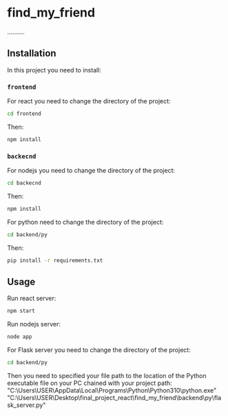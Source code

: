 # find_my_friend
..........

## Installation

In this project you need to install:

### `frontend`
For react you need to change the directory of the project:
```bash
cd frontend
```
Then:
```bash
npm install
```

### `backecnd`
For nodejs you need to change the directory of the project:
```bash
cd backecnd
```
Then:
```bash
npm install
```
For python need to change the directory of the project:
```bash
cd backend/py
```
Then:
```bash
pip install -r requirements.txt
```

## Usage

Run react server:
```bash
npm start
```
Run nodejs server:
```bash
node app
```
For Flask server you need to change the directory of the project:
```bash
cd backend/py
```
Then you need to specified your file path to the location of the Python executable file on your PC chained with your project path:
"C:\Users\USER\AppData\Local\Programs\Python\Python310\python.exe" "C:\Users\USER\Desktop\final_project_react\find_my_friend\backend\py\flask_server.py"
